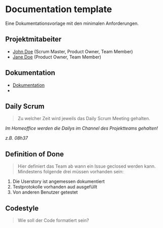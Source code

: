 # Documentation template

Eine Dokumentationsvorlage mit den minimalen Anforderungen.

## Projektmitabeiter

* [John Doe](https://github.com/jdoe) (Scrum Master, Product Owner, Team Member)
* [Jane Doe](https://github.com/janedoe) (Product Owner, Team Member)

## Dokumentation

* [Dokumentation](docs/documentation.md)
* 

## Daily Scrum
> Zu welcher Zeit wird jeweils das Daily Scrum Meeting gehalten.

*Im Homeoffice werden die Dailys im Channel des Projektteams gehalten!*

*z.B. 08h37*

## Definition of Done

> Hier definiert das Team ab wann ein Issue geclosed werden kann.  
> Mindestens folgende drei müssen vorhanden sein:

1. Die Userstory ist angemessen dokumentiert
2. Testprotokolle vorhanden aud ausgefüllt
3. Von anderen Benutzer getestet

## Codestyle
> Wie soll der Code formatiert sein?